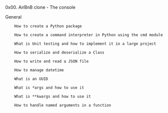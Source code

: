 0x00. AirBnB clone - The console

General
        
        How to create a Python package

        How to create a command interpreter in Python using the cmd module

        What is Unit testing and how to implement it in a large project

        How to serialize and deserialize a Class

        How to write and read a JSON file

        How to manage datetime

        What is an UUID

        What is *args and how to use it

        What is **kwargs and how to use it

        How to handle named arguments in a function
